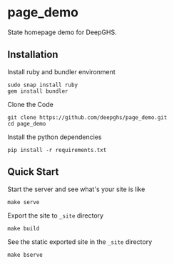 # page_demo

State homepage demo for DeepGHS.

## Installation

Install ruby and bundler environment

```shell
sudo snap install ruby
gem install bundler
```

Clone the Code

```shell
git clone https://github.com/deepghs/page_demo.git
cd page_demo
```

Install the python dependencies

```shell
pip install -r requirements.txt
```

## Quick Start

Start the server and see what's your site is like

```shell
make serve
```

Export the site to `_site` directory

```shell
make build
```

See the static exported site in the `_site` directory

```shell
make bserve
```


